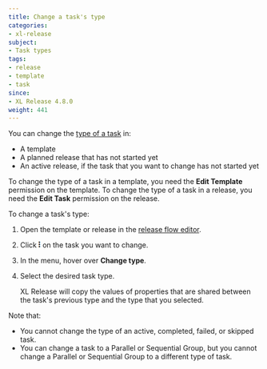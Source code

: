 ```yaml
---
title: Change a task's type
categories:
- xl-release
subject:
- Task types
tags:
- release
- template
- task
since:
- XL Release 4.8.0
weight: 441
---
```


You can change the [type of a task](/xl-release/concept/types-of-tasks-in-xl-release.html) in:

* A template
* A planned release that has not started yet
* An active release, if the task that you want to change has not started yet

To change the type of a task in a template, you need the **Edit Template** permission on the template. To change the type of a task in a release, you need the **Edit Task** permission on the release.

To change a task's type:

1. Open the template or release in the [release flow editor](/xl-release/how-to/using-the-release-flow-editor.html).
1. Click ![Task action menu](/images/menu_three_dots.png) on the task you want to change.
1. In the menu, hover over **Change type**.
1. Select the desired task type.

    XL Release will copy the values of properties that are shared between the task's previous type and the type that you selected.

Note that:

* You cannot change the type of an active, completed, failed, or skipped task.
* You can change a task to a Parallel or Sequential Group, but you cannot change a Parallel or Sequential Group to a different type of task.
